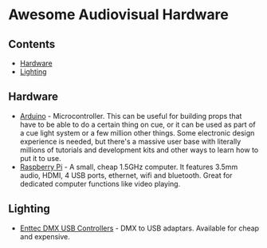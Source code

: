 # Awesome Audiovisual Hardware

## Contents

- [Hardware](#Hardware)
- [Lighting](#Lighting)

## Hardware

- [Arduino](https://www.arduino.cc/) -  Microcontroller. This can be useful for building props that have to be able to do a certain thing on cue, or it can be used as part of a cue light system or a few million other things. Some electronic design experience is needed, but there's a massive user base with literally millions of tutorials and development kits and other ways to learn how to put it to use.
- [Raspberry Pi](https://www.raspberrypi.org/) -  A small, cheap 1.5GHz computer. It features 3.5mm audio, HDMI, 4 USB ports, ethernet, wifi and bluetooth. Great for dedicated computer functions like video playing.

## Lighting

- [Enttec DMX USB Controllers](https://www.enttec.co.uk/en/range/controls/dmx-usb-interfaces/) - DMX to USB adaptars. Available for cheap and expensive.
